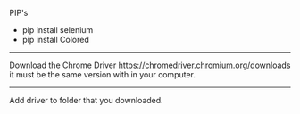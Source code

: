 PIP's

- pip install selenium
- pip install Colored

-----

Download the Chrome Driver https://chromedriver.chromium.org/downloads
it must be the same version with in your computer.

-----

Add driver to folder that you downloaded.

